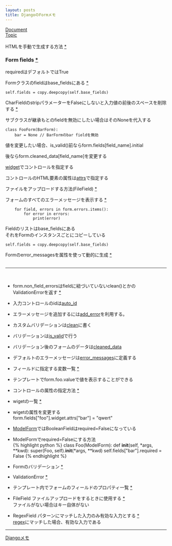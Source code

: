 ```yaml
---
layout: posts
title: DjangoのFormメモ 
---
```

[Document](https://docs.djangoproject.com/en/stable/ref/forms/)  
[Topic](https://docs.djangoproject.com/en/stable/topics/forms/)  
<br>
HTMLを手動で生成する方法 [\*](https://docs.djangoproject.com/en/stable/topics/forms/#rendering-fields-manually)  

### Form fields [\*](https://docs.djangoproject.com/en/stable/ref/forms/fields/)
requiredはデフォルトではTrue  

Formクラスのfieldはbase_fieldsにある [*](https://github.com/django/django/blob/ec6121693f112ae33b653b4364e812722d2eb567/django/forms/forms.py#L93)  

```
self.fields = copy.deepcopy(self.base_fields)
```

CharFieldのstripパラメーターをFalseにしないと入力値の前後のスペースを削除する [\*](https://docs.djangoproject.com/en/1.9/ref/forms/fields/#django.forms.CharField.strip)  

サブクラスが継承もとのfieldを無効にしたい場合はそのNoneを代入する  

```
class FooForm(BarForm):
    bar = None // BarFormのbar fieldを無効
```
値を変更したい場合、is_valid()前ならform.fields[field_name].initial  

後ならform.cleaned_data[field_name]を変更する  

[widget](https://docs.djangoproject.com/en/stable/ref/forms/widgets/)でコントロールを指定する  

コントロールのHTML要素の属性は[attrs](https://docs.djangoproject.com/en/stable/ref/forms/widgets/#django.forms.Widget.attrs)で指定する  

ファイルをアップロードする方法(FileField) [\*](https://docs.djangoproject.com/en/stable/topics/http/file-uploads/)  

フォームのすべてのエラーメッセージを表示する [\*](https://docs.djangoproject.com/en/stable/ref/forms/api/#django.forms.Form.errors)

```
    for field, errors in form.errors.items():
        for error in errors:
            print(error)
```

Fieldのリストはbase_fieldsにある  
それをFormのインスタンスごとにコピーしている

```
self.fields = copy.deepcopy(self.base_fields)
```

Formのerror_messagesを属性を使って動的に生成 [\*](/2016/07/03/django-form-error_messages-format-field-label-attributes.html)  
<br>

<hr>
<br>

* form.non_field_errorsはfieldに紐づいていないclean()とかのValidationErrorを返す [\*](https://docs.djangoproject.com/en/stable/ref/forms/api/#django.forms.Form.non_field_errors)

* 入力コントロールのidは[auto_id](https://docs.djangoproject.com/en/stable/ref/forms/api/#django.forms.Form.auto_id)

* エラーメッセージを追加するには[add_error](https://docs.djangoproject.com/en/stable/ref/forms/api/#django.forms.Form.add_error)を利用する。

* カスタムバリデーションは[clean](https://docs.djangoproject.com/en/stable/ref/forms/api/#django.forms.Form.clean)に書く

* バリデーションは[is_valid](https://docs.djangoproject.com/en/stable/ref/forms/api/#django.forms.Form.is_valid)で行う

* バリデーション後のフォームのデータは[cleaned_data](https://docs.djangoproject.com/ja/1.10/ref/forms/api/#django.forms.Form.cleaned_data )  

* デフォルトのエラーメッセージは[error_messages](https://docs.djangoproject.com/en/stable/ref/forms/fields/#django.forms.Field.error_messages)に定義する

* フィールドに指定する変数一覧 [*](https://docs.djangoproject.com/en/stable/ref/forms/fields/#core-field-arguments)

* テンプレートでform.foo.valueで値を表示することができる

* コントロールの属性の指定方法 [*](https://docs.djangoproject.com/en/stable/ref/forms/widgets/#django.forms.Widget.attrs)

* wigetの一覧 [*](https://docs.djangoproject.com/en/stable/ref/forms/widgets/)

* wigetの属性を変更する   
form.fields["foo"].widget.attrs["bar"] = "qwert" 

* [ModelForm](https://docs.djangoproject.com/en/stable/topics/forms/modelforms/)ではBooleanFieldはrequired=Falseになっている

* ModelFormでrequired=Falseにする方法    
{% highlight python %}
class Foo(ModelForm):
    def __init__(self, *args, **kwd):
        super(Foo, self).__init__(*args, **kwd)
        self.fields["bar"].required = False
{% endhighlight %}

* Formのバリデーション [\*](https://docs.djangoproject.com/en/stable/ref/forms/validation/)  

* ValidationError [\*](https://docs.djangoproject.com/en/stable/ref/exceptions/#validationerror)  

* テンプレート内でフォームのフィールドのプロパティ一覧 [\*](https://docs.djangoproject.com/en/stable/topics/forms/#looping-over-the-form-s-fields)  

* FileField ファイルアップロードをするときに使用する [\*](https://docs.djangoproject.com/en/stable/ref/forms/fields/#filefield)  
ファイルがない場合はキー自体がない 

* RegexField パターンにマッチした入力のみ有効な入力とする [\*](https://docs.djangoproject.com/en/stable/ref/forms/fields/#regexfield)  
[regex](https://docs.djangoproject.com/en/stable/ref/forms/fields/#django.forms.RegexField.regex)にマッチした場合、有効な入力である  

<hr/>

[Djangoメモ](/2014/12/04/django.html)
